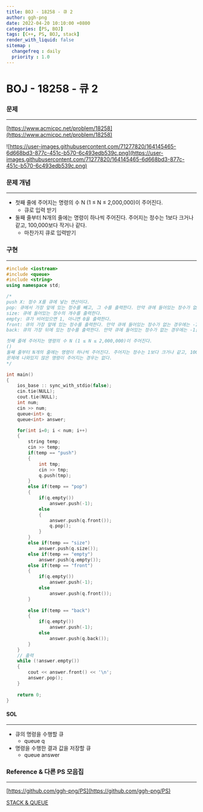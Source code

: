 ```yaml
---
title: BOJ - 18258 - 큐 2  
author: ggh-png
date: 2022-04-20 10:10:00 +0800
categories: [PS, BOJ]
tags: [C++, PS, BOJ, stack]
render_with_liquid: false
sitemap :
  changefreq : daily
  priority : 1.0
---
```


# BOJ - 18258 - 큐 2

### 문제

---

[https://www.acmicpc.net/problem/18258](https://www.acmicpc.net/problem/18258)

![https://user-images.githubusercontent.com/71277820/164145465-6d668bd3-877c-451c-b570-6c493edb539c.png](https://user-images.githubusercontent.com/71277820/164145465-6d668bd3-877c-451c-b570-6c493edb539c.png)

### 문제 개념

---

- 첫째 줄에 주어지는 명령의 수 N (1 ≤ N ≤ 2,000,000)이 주어진다.
    - 큐로 입력 받기
- 둘째 줄부터 N개의 줄에는 명령이 하나씩 주어진다. 주어지는 정수는 1보다 크거나 같고, 100,000보다 작거나 같다.
    - 마찬가지 큐로 입력받기

### 구현

---

```cpp
#include <iostream>
#include <queue>
#include <string>
using namespace std;

/* 
push X: 정수 X를 큐에 넣는 연산이다.
pop: 큐에서 가장 앞에 있는 정수를 빼고, 그 수를 출력한다. 만약 큐에 들어있는 정수가 없는 경우에는 -1을 출력한다.
size: 큐에 들어있는 정수의 개수를 출력한다.
empty: 큐가 비어있으면 1, 아니면 0을 출력한다.
front: 큐의 가장 앞에 있는 정수를 출력한다. 만약 큐에 들어있는 정수가 없는 경우에는 -1을 출력한다.
back: 큐의 가장 뒤에 있는 정수를 출력한다. 만약 큐에 들어있는 정수가 없는 경우에는 -1을 출력한다.

첫째 줄에 주어지는 명령의 수 N (1 ≤ N ≤ 2,000,000)이 주어진다. 
()
둘째 줄부터 N개의 줄에는 명령이 하나씩 주어진다. 주어지는 정수는 1보다 크거나 같고, 100,000보다 작거나 같다.
문제에 나와있지 않은 명령이 주어지는 경우는 없다.
*/

int main()
{
    ios_base :: sync_with_stdio(false); 
    cin.tie(NULL); 
    cout.tie(NULL);
    int num; 
    cin >> num;
    queue<int> q;
    queue<int> answer;

    for(int i=0; i < num; i++)
    {
        string temp;
        cin >> temp;
        if(temp == "push")
        {
            int tmp;
            cin >> tmp;
            q.push(tmp);
        }
        else if(temp == "pop")
        {
            if(q.empty())
                answer.push(-1);
            else
            {
                answer.push(q.front());
                q.pop();
            }    
        }
        else if(temp == "size")
            answer.push(q.size());
        else if(temp == "empty")
            answer.push(q.empty());
        else if(temp == "front")
        {
            if(q.empty())
                answer.push(-1);
            else
                answer.push(q.front());
        }
            
        else if(temp == "back")
        {
            if(q.empty())
                answer.push(-1);
            else
                answer.push(q.back());
        }
    }
    // 출력 
    while (!answer.empty())
    {
        cout << answer.front() << '\n';
        answer.pop();
    }
    
    return 0;
}
```

#### SOL

---

- 큐의 명령을 수행할 큐
    - queue<int> q
- 명령을 수행한 결과 값을 저장할 큐
    - queue<int> answer

### Reference & 다른 PS 모음집

---

[https://github.com/ggh-png/PS](https://github.com/ggh-png/PS)

[STACK & QUEUE](https://ggh-png.github.io/posts/queue&stack/)